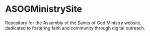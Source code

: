 # ASOGMinistrySite
Repository for the Assembly of the Saints of God Ministry website, dedicated to fostering faith and community through digital outreach.
